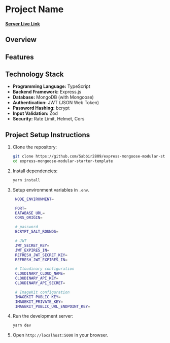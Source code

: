 # Project Name

#### [Server Live Link]()

## Overview

## Features

## Technology Stack

- **Programming Language:** TypeScript
- **Backend Framework:** Express.js
- **Database:** MongoDB (with Mongoose)
- **Authentication:** JWT (JSON Web Token)
- **Password Hashing:** bcrypt
- **Input Validation:** Zod
- **Security:** Rate Limit, Helmet, Cors

## Project Setup Instructions

1. Clone the repository:

   ```bash
   git clone https://github.com/Sabbir2809/express-mongoose-modular-starter-template
   cd express-mongoose-modular-starter-template
   ```

2. Install dependencies:
   ```bash
   yarn install
   ```
3. Setup environment variables in `.env`.

   ```bash
    NODE_ENVIRONMENT=

    PORT=
    DATABASE_URL=
    CORS_ORIGIN=

    # password
    BCRYPT_SALT_ROUNDS=

    # JWT
    JWT_SECRET_KEY=
    JWT_EXPIRES_IN=
    REFRESH_JWT_SECRET_KEY=
    REFRESH_JWT_EXPIRES_IN=

    # Cloudinary configuration
    CLOUDINARY_CLOUD_NAME=
    CLOUDINARY_API_KEY=
    CLOUDINARY_API_SECRET=

    # ImageKit configuration
    IMAGEKIT_PUBLIC_KEY=
    IMAGEKIT_PRIVATE_KEY=
    IMAGEKIT_PUBLIC_URL_ENDPOINT_KEY=
   ```

4. Run the development server:
   ```bash
   yarn dev
   ```
5. Open `http://localhost:5000` in your browser.
